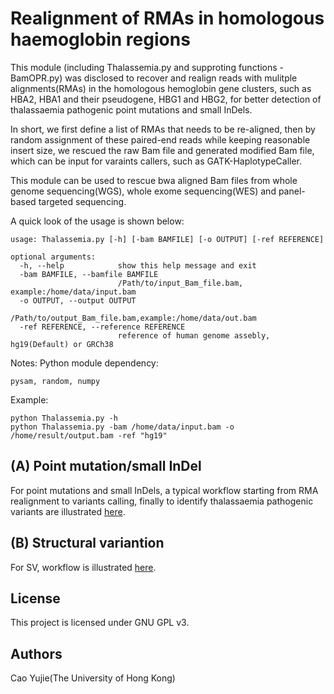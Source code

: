 # Realignment of RMAs in homologous haemoglobin regions

This module (including Thalassemia.py and supproting functions - BamOPR.py) was disclosed to recover and realign reads with mulitple alignments(RMAs) in the homologous hemoglobin gene clusters, such as HBA2, HBA1 and their pseudogene, HBG1 and HBG2, for better detection of thalassaemia pathogenic point mutations and small InDels.

In short, we first define a list of RMAs that needs to be re-aligned, then by random assignment of these paired-end reads while keeping reasonable insert size, we rescued the raw Bam file and generated modified Bam file, which can be input for varaints callers, such as GATK-HaplotypeCaller.

This module can be used to rescue bwa aligned Bam files from whole genome sequencing(WGS), whole exome sequencing(WES) and panel-based targeted sequencing.

A quick look of the usage is shown below:

    usage: Thalassemia.py [-h] [-bam BAMFILE] [-o OUTPUT] [-ref REFERENCE]

    optional arguments:
      -h, --help            show this help message and exit
      -bam BAMFILE, --bamfile BAMFILE
                            /Path/to/input_Bam_file.bam, example:/home/data/input.bam
      -o OUTPUT, --output OUTPUT
                            /Path/to/output_Bam_file.bam,example:/home/data/out.bam
      -ref REFERENCE, --reference REFERENCE
                            reference of human genome assebly, hg19(Default) or GRCh38

Notes: Python module dependency:

    pysam, random, numpy

Example:

    python Thalassemia.py -h
    python Thalassemia.py -bam /home/data/input.bam -o /home/result/output.bam -ref "hg19"
## (A) Point mutation/small InDel

For point mutations and small InDels, a typical workflow starting from RMA realignment to variants calling, finally to identify thalassaemia pathogenic variants are illustrated [here](https://github.com/JavenCao/Thala_Rescue_workflow).

## (B) Structural variantion

For SV, workflow is illustrated [here](https://github.com/JavenCao/Tailored_SV_thala).

## License

This project is licensed under GNU GPL v3.

## Authors

Cao Yujie(The University of Hong Kong)
